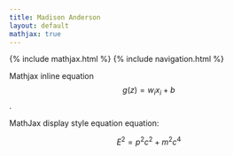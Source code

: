 ```yaml
---
title: Madison Anderson
layout: default
mathjax: true
---
```


{% include mathjax.html %}
{% include navigation.html %}

Mathjax inline equation $$ g(z) = w_i x_i + b$$.

MathJax display style equation equation:

$$
E^2 = p^2c^2 + m^2c^4
$$
